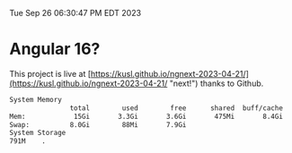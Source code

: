 Tue Sep 26 06:30:47 PM EDT 2023

# Angular 16?


This project is live at [https://kusl.github.io/ngnext-2023-04-21/](https://kusl.github.io/ngnext-2023-04-21/ "next!") thanks to Github.

```bash
System Memory
               total        used        free      shared  buff/cache   available
Mem:            15Gi       3.3Gi       3.6Gi       475Mi       8.4Gi        11Gi
Swap:          8.0Gi        88Mi       7.9Gi
System Storage
791M	.
